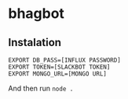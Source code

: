 # bhagbot

## Instalation
```
EXPORT DB_PASS=[INFLUX PASSWORD]
EXPORT TOKEN=[SLACKBOT TOKEN]
EXPORT MONGO_URL=[MONGO URL]
```

And then run `node .`
